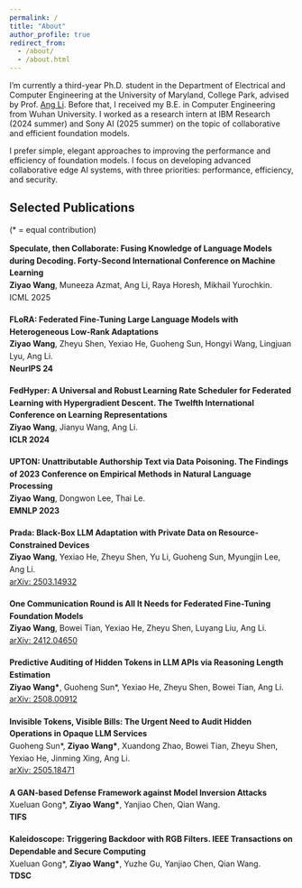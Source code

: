 ```yaml
---
permalink: /
title: "About"
author_profile: true
redirect_from: 
  - /about/
  - /about.html
---
```


I’m currently a third-year Ph.D. student in the Department of Electrical and Computer Engineering at the University of Maryland, College Park, advised by Prof. [Ang Li](https://www.ang-li.com/). Before that, I received my B.E. in Computer Engineering from Wuhan University. I worked as a research intern at IBM Research (2024 summer) and Sony AI (2025 summer) on the topic of collaborative and efficient foundation models.

I prefer simple, elegant approaches to improving the performance and efficiency of foundation models. I focus on developing advanced collaborative edge AI systems, with three priorities: performance, efficiency, and security.

## **Selected Publications**

(* = equal contribution) 

<div class="selected-pubs">

<p>
<strong>Speculate, then Collaborate: Fusing Knowledge of Language Models during Decoding. Forty-Second International Conference on Machine Learning</strong><br>
<strong>Ziyao Wang</strong>, Muneeza Azmat, Ang Li, Raya Horesh, Mikhail Yurochkin.<br>
ICML 2025
</p>

<p>
<strong>FLoRA: Federated Fine-Tuning Large Language Models with Heterogeneous Low-Rank Adaptations</strong><br>
<strong>Ziyao Wang</strong>, Zheyu Shen, Yexiao He, Guoheng Sun, Hongyi Wang, Lingjuan Lyu, Ang Li.<br>
<strong>NeurIPS 24</strong>
</p>

<p>
<strong>FedHyper: A Universal and Robust Learning Rate Scheduler for Federated Learning with Hypergradient Descent. The Twelfth International Conference on Learning Representations</strong><br>
<strong>Ziyao Wang</strong>, Jianyu Wang, Ang Li.<br>
<strong>ICLR 2024</strong>
</p>

<p>
<strong>UPTON: Unattributable Authorship Text via Data Poisoning. The Findings of 2023 Conference on Empirical Methods in Natural Language Processing</strong><br>
<strong>Ziyao Wang</strong>, Dongwon Lee, Thai Le.<br>
<strong>EMNLP 2023</strong>
</p>

<p>
<strong>Prada: Black-Box LLM Adaptation with Private Data on Resource-Constrained Devices</strong><br>
<strong>Ziyao Wang</strong>, Yexiao He, Zheyu Shen, Yu Li, Guoheng Sun, Myungjin Lee, Ang Li.<br>
<a href="https://arxiv.org/abs/2503.14932" target="_blank" rel="noopener">arXiv: 2503.14932</a>
</p>

<p>
<strong>One Communication Round is All It Needs for Federated Fine-Tuning Foundation Models</strong><br>
<strong>Ziyao Wang</strong>, Bowei Tian, Yexiao He, Zheyu Shen, Luyang Liu, Ang Li.<br>
<a href="https://arxiv.org/abs/2412.04650" target="_blank" rel="noopener">arXiv: 2412.04650</a>
</p>

<p>
<strong>Predictive Auditing of Hidden Tokens in LLM APIs via Reasoning Length Estimation</strong><br>
<strong>Ziyao Wang*</strong>, Guoheng Sun*, Yexiao He, Zheyu Shen, Bowei Tian, Ang Li.<br>
<a href="https://arxiv.org/abs/2508.00912" target="_blank" rel="noopener">arXiv: 2508.00912</a>
</p>

<p>
<strong>Invisible Tokens, Visible Bills: The Urgent Need to Audit Hidden Operations in Opaque LLM Services</strong><br>
Guoheng Sun*, <strong>Ziyao Wang*</strong>, Xuandong Zhao, Bowei Tian, Zheyu Shen, Yexiao He, Jinming Xing, Ang Li.<br>
<a href="https://arxiv.org/abs/2505.18471" target="_blank" rel="noopener">arXiv: 2505.18471</a>
</p>

<p>
<strong>A GAN-based Defense Framework against Model Inversion Attacks</strong><br>
Xueluan Gong*, <strong>Ziyao Wang*</strong>, Yanjiao Chen, Qian Wang.<br>
<strong>TIFS</strong>
</p>

<p>
<strong>Kaleidoscope: Triggering Backdoor with RGB Filters. IEEE Transactions on Dependable and Secure Computing</strong><br>
Xueluan Gong*, <strong>Ziyao Wang*</strong>, Yuzhe Gu, Yanjiao Chen, Qian Wang.<br>
<strong>TDSC</strong>
</p>

</div>

<style>
.selected-pubs p { margin: 0 0 1.1rem; line-height: 1.55; }
.selected-pubs strong { font-weight: 700; }
</style>

